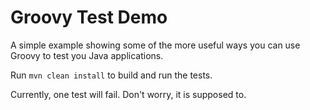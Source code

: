 Groovy Test Demo
================
A simple example showing some of the more useful ways you can use Groovy to test you Java applications.

Run ```mvn clean install``` to build and run the tests.

Currently, one test will fail. Don't worry, it is supposed to.
